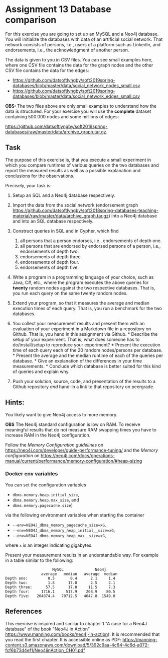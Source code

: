 # Assignment 13 Database comparison

For this exercise you are going to set up an MySQL and a Neo4j database. You will initialize the databases with data of an artificial social network. That network consists of persons, i.e., users of a platform such as LinkedIn, and endorsements, i.e., the acknowledgment of another person. 

The data is given to you in CSV files. You can see small examples here, where one CSV file contains the data for the graph nodes and the other CSV file contains the data for the edges:

  * https://github.com/datsoftlyngby/soft2019spring-databases/blob/master/data/social_network_nodes_small.csv
  * https://github.com/datsoftlyngby/soft2019spring-databases/blob/master/data/social_network_edges_small.csv

**OBS:** The two files above are only small examples to understand how the data is structured. For your exercise you will use the **complete** dataset containing 500.000 nodes and some millions of edges:

https://github.com/datsoftlyngby/soft2019spring-databases/raw/master/data/archive_graph.tar.gz.

## Task

The purpose of this exercise is, that you execute a small experiment in which you compare runtimes of various queries on the two databases and report the measured results as well as a possible explanation and conclusions for the observations.


Precisely, your task is:

  1. Setup an SQL and a Neo4j database respectively.
  2. Import the data from the social network (endorsement graph https://github.com/datsoftlyngby/soft2018spring-databases-teaching-material/raw/master/data/archive_graph.tar.gz) into a Neo4j database and into an SQL database respectively.
  3. Construct queries in SQL and in Cypher, which find

     1. all persons that a person endorses, i.e., endorsements of depth one.
     2. all persons that are endorsed by endorsed persons of a person, i.e., endorsements of depth two.
     3. endorsements of depth three.
     4. endorsements of depth four.
     5. endorsements of depth five.

  4. Write a program in a programming language of your choice, such as Java, C\#, etc., where the program executes the above queries for **twenty** random nodes against the two respective databases. That is, you run each query on the same twenty random nodes.
  5. Extend your program, so that it measures the average and median execution times of each query. That is, you run a benchmark for the two databases.
  6. You collect your measurement results and present them with an evaluation of your experiment in a Markdown file in a repository on Github. That is, you hand in this assignment via Github.
    * Describe the setup of your experiment. That is, what does someone has to do/install/setup to reproduce your experiment?
    * Present the execution time of each query each of the 20 random nodes/persons per database.
    * Present the average and the median runtime of each of the queries per database.
    * Give an explanation of the differences in your time measurements. 
    * Conclude which database is better suited for this kind of queries and explain why.
  7. Push your solution, source, code, and presentation of the results to a Github repository *and* hand-in a link to that repository on peergrade.
  

## Hints:

You likely want to give Neo4j access to more memory. 

  **OBS** The Neo4j standard configuration is low on RAM. To receive meaningful results that do not measure RAM swapping times you have to increase RAM in the Neo4j configuration.

  Follow the _Memory Configuration guidelines_ on https://neo4j.com/developer/guide-performance-tuning/
and the _Memory configuration_ on https://neo4j.com/docs/operations-manual/current/performance/memory-configuration/#heap-sizing

    
### Docker env variables
You can set the configuration variables 

* `dbms.memory.heap.initial_size`, 
* `dbms.memory.heap.max_size`, and 
* `dbms.memory.pagecache.size`) 
	
via the following environment variables when starting the container 

* `--env=NEO4J_dbms_memory_pagecache_size=xG`, 
* `--env=NEO4J_dbms_memory_heap_initial__size=xG`, 
* `--env=NEO4J_dbms_memory_heap_max__size=xG`,
	
where `x` is an integer indicating gigabytes.

Present your measurement results in an understandable way. For example in a table similar to the following:
  
```
                     MySQL              Neo4j       
                average   median   average  median
Depth one:         0.5       0.4      2.1     1.4
Depth two:         1.8      17.0      2.5     2.1
Depth three:      57.5      17.0     11.5     7.3
Depth four:     1716.1     517.9    208.9    80.5
Depth five:   204874.4   70712.5   4647.8  1549.0
```


## References

This exercise is inspired and similar to chapter 1 "A case for a Neo4J database" of the book "Neo4J in Action" https://www.manning.com/books/neo4j-in-action). It is recommended that you read the first chapter. It is accessible online as PDF: https://manning-content.s3.amazonaws.com/download/5/392c9aa-4c64-4c6d-a072-fcf6b73d4ef1/Neo4jinAction_CH01.pdf

